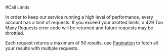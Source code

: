 #Call Limits

In order to keep our service running a high level of performance, every account has a limit of requests. If you exceed your allotted limits, a 429 Too Many Requests error code will be returned and future requests may be throttled.

Each request returns a maximum of 50 results, use [Pagination](../../graphql-api/pagination/) to fetch all your results with multiple requests.
